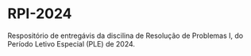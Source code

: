 # RPI-2024
Respositório de entregávis da discilina de Resolução de Problemas I, do Período Letivo Especial (PLE) de 2024.
